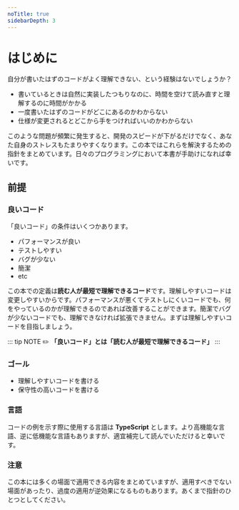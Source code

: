 ```yaml
---
noTitle: true
sidebarDepth: 3
---
```


# はじめに

自分が書いたはずのコードがよく理解できない、という経験はないでしょうか？

- 書いているときは自然に実装したつもりなのに、時間を空けて読み直すと理解するのに時間がかかる
- 一度書いたはずのコードがどこにあるのかわからない
- 仕様が変更されるとどこから手をつければいいのかわからない

このような問題が頻繁に発生すると、開発のスピードが下がるだけでなく、あなた自身のストレスもたまりやすくなります。この本ではこれらを解決するための指針をまとめています。日々のプログラミングにおいて本書が手助けになれば幸いです。

## 前提
### 良いコード
「良いコード」の条件はいくつかあります。

- パフォーマンスが良い
- テストしやすい
- バグが少ない
- 簡潔
- etc

この本での定義は**読む人が最短で理解できるコード**です。理解しやすいコードは変更しやすいからです。パフォーマンスが悪くてテストしにくいコードでも、何をやっているのかが理解できるのであれば改善することができます。簡潔でバグが少ないコードでも、理解できなければ拡張できません。まずは理解しやすいコードを目指しましょう。

::: tip NOTE
:pencil2: **「良いコード」とは「読む人が最短で理解できるコード」**
:::

### ゴール
- 理解しやすいコードを書ける
- 保守性の高いコードを書ける

### 言語
コードの例を示す際に使用する言語は **TypeScript** とします。より高機能な言語、逆に低機能な言語もありますが、適宜補完して読んでいただけると幸いです。

### 注意
この本には多くの場面で適用できる内容をまとめていますが、適用すべきでない場面があったり、過度の適用が逆効果になるものもあります。あくまで指針のひとつとしてください。

